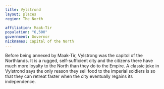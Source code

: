 ```yaml
---
title: Vylstrond
layout: places
region: The North

affiliation: Maak-Tir
population: "6,500"
government: Governor
nicknames: Capital of the North
---
```

Before being annexed by Maak-Tir, Vylstrong was the capitol of the Northlands. It is a rugged, self-sufficient city and the citizens there have much more loyalty to the North than they do to the Empire. A classic joke in Vylstrond says the only reason they sell food to the imperial soldiers is so that they can retreat faster when the city eventually regains its independence.